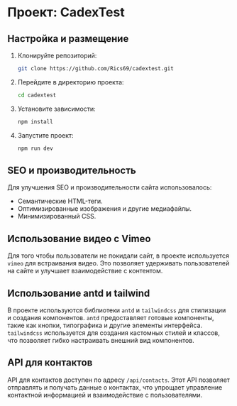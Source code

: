 # Проект: CadexTest

## Настройка и размещение

1. Клонируйте репозиторий:
   ```bash
   git clone https://github.com/Rics69/cadextest.git
   ```
2. Перейдите в директорию проекта:
   ```bash
   cd cadextest
   ```
3. Установите зависимости:
   ```bash
   npm install
   ```
4. Запустите проект:
   ```bash
   npm run dev
   ```

## SEO и производительность

Для улучшения SEO и производительности сайта использовалось:
- Семантические HTML-теги.
- Оптимизированные изображения и другие медиафайлы.
- Минимизированный CSS.

## Использование видео с Vimeo

Для того чтобы пользователи не покидали сайт, в проекте используется `vimeo` для встраивания видео. Это позволяет удерживать пользователей на сайте и улучшает взаимодействие с контентом.

## Использование antd и tailwind

В проекте используются библиотеки `antd` и `tailwindcss` для стилизации и создания компонентов. `antd` предоставляет готовые компоненты, такие как кнопки, типографика и другие элементы интерфейса. `tailwindcss` используется для создания кастомных стилей и классов, что позволяет гибко настраивать внешний вид компонентов.

## API для контактов

API для контактов доступен по адресу `/api/contacts`. Этот API позволяет отправлять и получать данные о контактах, что упрощает управление контактной информацией и взаимодействие с пользователями.